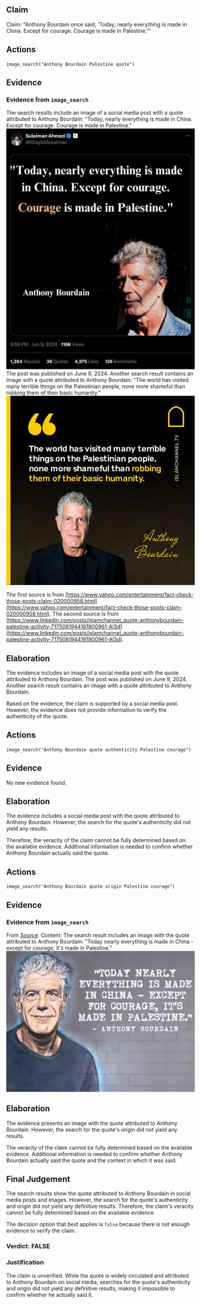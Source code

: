 ## Claim
Claim: "Anthony Bourdain once said, 'Today, nearly everything is made in China. Except for courage. Courage is made in Palestine.'"

## Actions
```
image_search("Anthony Bourdain Palestine quote")
```

## Evidence
### Evidence from `image_search`
The search results include an image of a social media post with a quote attributed to Anthony Bourdain: "Today, nearly everything is made in China. Except for courage. Courage is made in Palestine." ![image 14183](media/2025-09-01_09-11-1756717862-891969.jpg) The post was published on June 9, 2024. Another search result contains an image with a quote attributed to Anthony Bourdain: "The world has visited many terrible things on the Palestinian people, none more shameful than robbing them of their basic humanity." ![image 14184](media/2025-09-01_09-11-1756717863-158365.jpg)

The first source is from [https://www.yahoo.com/entertainment/fact-check-those-posts-claim-020000958.html](https://www.yahoo.com/entertainment/fact-check-those-posts-claim-020000958.html). The second source is from [https://www.linkedin.com/posts/islamchannel_quote-anthonybourdain-palestine-activity-7175081944181800961-Al3d](https://www.linkedin.com/posts/islamchannel_quote-anthonybourdain-palestine-activity-7175081944181800961-Al3d).


## Elaboration
The evidence includes an image of a social media post with the quote attributed to Anthony Bourdain. The post was published on June 9, 2024. Another search result contains an image with a quote attributed to Anthony Bourdain.

Based on the evidence, the claim is supported by a social media post. However, the evidence does not provide information to verify the authenticity of the quote.


## Actions
```
image_search("Anthony Bourdain quote authenticity Palestine courage")
```

## Evidence
No new evidence found.

## Elaboration
The evidence includes a social media post with the quote attributed to Anthony Bourdain. However, the search for the quote's authenticity did not yield any results.

Therefore, the veracity of the claim cannot be fully determined based on the available evidence. Additional information is needed to confirm whether Anthony Bourdain actually said the quote.


## Actions
```
image_search("Anthony Bourdain quote origin Palestine courage")
```

## Evidence
### Evidence from `image_search`
From [Source](https://www.linkedin.com/posts/hanslak_he-was-right-about-china-and-palestine-activity-7267303198367924224-CvXH): 
Content: The search result includes an image with the quote attributed to Anthony Bourdain: "Today nearly everything is made in China - except for courage, it's made in Palestine." ![image 14190](media/2025-09-01_09-11-1756717882-803374.jpg)


## Elaboration
The evidence presents an image with the quote attributed to Anthony Bourdain. However, the search for the quote's origin did not yield any results.

The veracity of the claim cannot be fully determined based on the available evidence. Additional information is needed to confirm whether Anthony Bourdain actually said the quote and the context in which it was said.


## Final Judgement
The search results show the quote attributed to Anthony Bourdain in social media posts and images. However, the search for the quote's authenticity and origin did not yield any definitive results. Therefore, the claim's veracity cannot be fully determined based on the available evidence.

The decision option that best applies is `false` because there is not enough evidence to verify the claim.


### Verdict: FALSE

### Justification
The claim is unverified. While the quote is widely circulated and attributed to Anthony Bourdain on social media, searches for the quote's authenticity and origin did not yield any definitive results, making it impossible to confirm whether he actually said it.
